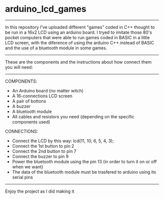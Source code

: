 # arduino_lcd_games

______________________________________________________________________________________________________________________________________________________________________

In this repository I've uploaded different "games" coded in C++ thought to be run in a 16x2 LCD using an arduino board. I tryed to imitate those 80's pocket computers that were able to run games coded in BASIC in a little LCD screen, with the diference of using the arduino C++ instead of BASIC and the use of a bluetooth module in some games.
______________________________________________________________________________________________________________________________________________________________________


These are the components and the instructions about how connect them you will need:
___________________________________________________________________________________

COMPONENTS:

- An Arduino board (no matter witch)
- A 16-connections LCD screen
- A pair of bottons
- A buzzer
- A bluetooth module
- All cables and resistors you need (depending on the specific components used)


CONNECTIONS:

- Connect the LCD by this way: lcd(11, 10, 6, 5, 4, 3);
- Connect the 1st button to pin 2
- Connect the 2nd button to pin 7
- Connect the buzzer to pin 9
- Power the bluetooth module using the pin 13 (in order to turn it on or off when we want)
- The data of the bluetooth module must be trasfered to arduino using its serial pins

______________________________________________________________________________________________________________________________________________________________________

Enjoy the project as I did making it


